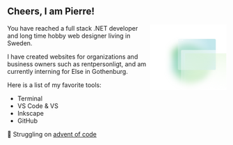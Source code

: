 <h2><b>Cheers, I am Pierre!</b></h2>
<img width="35%" height="35%" align="right" src="bg-apps-shapes.svg">

You have reached a full stack .NET developer and long time hobby web designer living in Sweden. 

I have created websites for organizations and business owners such as rentpersonligt, and am currently interning for Else in Gothenburg. 

Here is a list of my favorite tools: 
 - Terminal
 - VS Code & VS
 - Inkscape
 - GitHub

🌱 Struggling on [advent of code](https://github.com/pirren/adventofcode2020)

<!--
**pirren/pirren** is a ✨ _special_ ✨ repository because its `README.md` (this file) appears on your GitHub profile.

Here are some ideas to get you started:

- 🔭 I’m currently working on ...
- 👯 I’m looking to collaborate on ...

- 💬 Ask me about ...
- 📫 How to reach me: ...
- 😄 Pronouns: ...
- ⚡ Fun fact: ...
-->

<!-- <img src="https://github-readme-stats.vercel.app/api/top-langs/?theme=tokyonight&username=pirren&layout=compact&hide_border=true&card_width=250" /> -->
